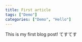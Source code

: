 ```yaml
---
title: First article
tags: ["Demo"]
categories: ["Demo", "Hello"]
---
```


This is my first blog post!
てすてす

